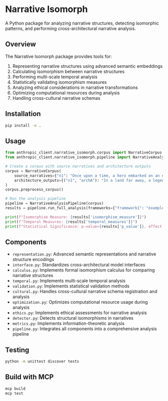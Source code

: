 # Narrative Isomorph

A Python package for analyzing narrative structures, detecting isomorphic patterns, and performing cross-architectural narrative analysis.

## Overview

The Narrative Isomorph package provides tools for:

1. Representing narrative structures using advanced semantic embeddings
2. Calculating isomorphism between narrative structures
3. Performing multi-scale temporal analysis
4. Statistically validating isomorphism measures
5. Analyzing ethical considerations in narrative transformations
6. Optimizing computational resources during analysis
7. Handling cross-cultural narrative schemas

## Installation

```bash
pip install -e .
```

## Usage

```python
from anthropic_client.narrative_isomorph.corpus import NarrativeCorpus
from anthropic_client.narrative_isomorph.pipeline import NarrativeAnalysisPipeline

# Create a corpus with source narratives and architecture outputs
corpus = NarrativeCorpus(
    source_narratives={"n1": "Once upon a time, a hero embarked on an epic journey."},
    architecture_outputs={("n1", "archA"): "In a land far away, a legend was born."}
)
corpus.preprocess_corpus()

# Run the analysis pipeline
pipeline = NarrativeAnalysisPipeline(corpus)
results = pipeline.run_full_analysis(frameworks={"framework1": "example"})

print(f"Isomorphism Measure: {results['isomorphism_measure']}")
print(f"Temporal Measures: {results['temporal_measures']}")
print(f"Statistical Significance: p-value={results['p_value']}, effect size={results['effect_size']}")
```

## Components

- `representation.py`: Advanced semantic representations and narrative structure encodings
- `interface.py`: Standardizes cross-architectural model interfaces
- `calculus.py`: Implements formal isomorphism calculus for comparing narrative structures
- `temporal.py`: Implements multi-scale temporal analysis
- `validation.py`: Implements statistical validation methods
- `cultural.py`: Handles cross-cultural narrative schema registration and analysis
- `optimization.py`: Optimizes computational resource usage during analysis
- `ethics.py`: Implements ethical assessments for narrative analysis
- `detector.py`: Detects structural isomorphisms in narratives
- `metrics.py`: Implements information-theoretic analysis
- `pipeline.py`: Integrates all components into a comprehensive analysis pipeline

## Testing

```bash
python -m unittest discover tests
```

## Build with MCP

```bash
mcp build
mcp test
```
